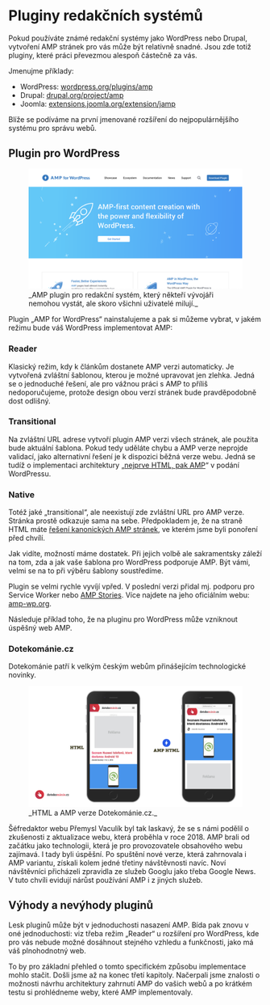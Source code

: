 # Pluginy redakčních systémů

Pokud používáte známé redakční systémy jako WordPress nebo Drupal, vytvoření AMP stránek pro vás může být relativně snadné. Jsou zde totiž pluginy, které práci převezmou alespoň částečně za vás.

Jmenujme příklady:

* WordPress: [wordpress.org/plugins/amp](https://wordpress.org/plugins/amp)
* Drupal: [drupal.org/project/amp](https://www.drupal.org/project/amp)
* Joomla: [extensions.joomla.org/extension/jamp](https://extensions.joomla.org/extension/jamp/)

Blíže se podíváme na první jmenované rozšíření do nejpopulárnějšího systému pro správu webů.

## Plugin pro WordPress

<figure>
<img src="../dist/images/original/vdamp/wordpress-plugin.png" alt="">
<figcaption markdown="1">
_AMP plugin pro redakční systém, který někteří vývojáři nemohou vystát, ale skoro všichni uživatelé milují._
</figcaption>
</figure>

Plugin „AMP for WordPress“ nainstalujeme a pak si můžeme vybrat, v jakém režimu bude váš WordPress implementovat AMP:

### Reader

Klasický režim, kdy k článkům dostanete AMP verzi automaticky. Je vytvořená zvláštní šablonou, kterou je možné upravovat jen zlehka. Jedná se o jednoduché řešení, ale pro vážnou práci s AMP to příliš nedoporučujeme, protože design obou verzí stránek bude pravděpodobně dost odlišný.

### Transitional

Na zvláštní URL adrese vytvoří plugin AMP verzi všech stránek, ale použita bude aktuální šablona. Pokud tedy uděláte chybu a AMP verze neprojde validací, jako alternativní řešení je k dispozici běžná verze webu. Jedná se tudíž o implementaci architektury „[nejprve HTML, pak AMP](amp-implementace-vyjimky.md)“ v podání WordPressu.

### Native

Totéž jaké „transitional“, ale neexistují zde zvláštní URL pro AMP verze. Stránka prostě odkazuje sama na sebe. Předpokladem je, že na straně HTML máte [řešení kanonických AMP stránek](amp-implementace-jen-amp.md), ve kterém jsme byli ponoření před chvílí.

Jak vidíte, možností máme dostatek. Při jejich volbě ale sakramentsky záleží na tom, zda a jak vaše šablona pro WordPress podporuje AMP. Být vámi, velmi se na to při výběru šablony soustředíme.

Plugin se velmi rychle vyvíjí vpřed. V poslední verzi přidal mj. podporu pro Service Worker nebo [AMP Stories](amp-stories.md). Více najdete na jeho oficiálním webu: [amp-wp.org](https://amp-wp.org/documentation/how-the-plugin-works/amp-plugin-serving-strategies/).

Následuje příklad toho, že na pluginu pro WordPress může vzniknout úspěšný web AMP.

### Dotekománie.cz

Dotekománie patří k velkým českým webům přinášejícím technologické novinky.

<figure>
<img src="../dist/images/original/vdamp/vazby-dotekomanie.png" alt="">
<figcaption markdown="1">
_HTML a AMP verze Dotekománie.cz._
</figcaption>
</figure>

Šéfredaktor webu Přemysl Vaculík byl tak laskavý, že se s námi podělil o zkušenosti z aktualizace webu, která proběhla v roce 2018. AMP brali od začátku jako technologii, která je pro provozovatele obsahového webu zajímavá. I tady byli úspěšní. Po spuštění nové verze, která zahrnovala i AMP variantu, získali kolem jedné třetiny návštěvnosti navíc. Noví návštěvníci přicházeli zpravidla ze služeb Googlu jako třeba Google News. V tuto chvíli evidují nárůst používání AMP i z jiných služeb.

## Výhody a nevýhody pluginů

Lesk pluginů může být v jednoduchosti nasazení AMP. Bída pak znovu v oné jednoduchosti: viz třeba režim „Reader“ u rozšíření pro WordPress, kde pro vás nebude možné dosáhnout stejného vzhledu a funkčnosti, jako má váš plnohodnotný web.

To by pro základní přehled o tomto specifickém způsobu implementace mohlo stačit. Došli jsme až na konec třetí kapitoly. Načerpali jsme znalosti o možnosti návrhu architektury zahrnutí AMP do vašich webů a po krátkém testu si prohlédneme weby, které AMP implementovaly.
